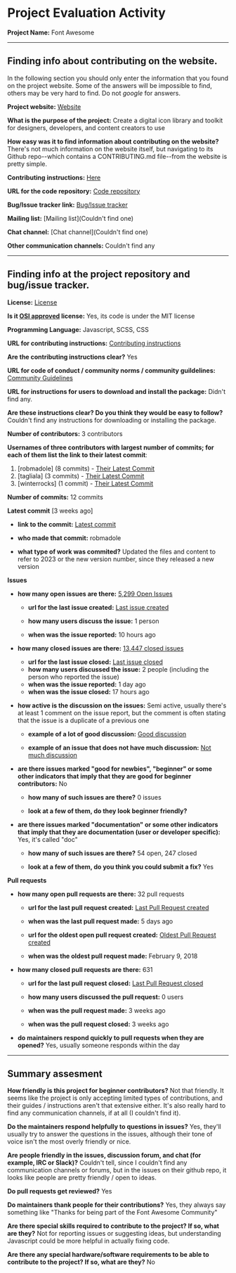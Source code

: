 # Project Evaluation Activity



__Project Name:__ Font Awesome 


---

## Finding info about contributing on the website.

In the following section you should only enter the information that you
found on the project website. Some of the answers will be impossible to find, others
may be very hard to find. Do not _google_ for answers.

__Project website:__ [Website](https://fontawesome.com/)


__What is the purpose of the project:__ Create a digital icon library and toolkit for designers, developers, and content creators to use


__How easy was it to find information about contributing on the website?__ There's not much information on the website itself, but navigating to its Github repo--which contains a CONTRIBUTING.md file--from the website is pretty simple.


__Contributing instructions:__ [Here](https://github.com/FortAwesome/Font-Awesome/blob/6.x/CONTRIBUTING.md) 

__URL for the code repository:__ [Code repository](https://github.com/FortAwesome/Font-Awesome)

__Bug/Issue tracker link:__ [Bug/Issue tracker](https://github.com/FortAwesome/Font-Awesome/issues)

__Mailing list:__ [Mailing list](Couldn't find one)

__Chat channel:__ [Chat channel](Couldn't find one)

__Other communication channels:__ Couldn't find any


---

## Finding info at the project repository and bug/issue tracker.

__License:__ [License](https://github.com/FortAwesome/Font-Awesome/blob/6.x/LICENSE.txt)

__Is it [OSI approved](https://opensource.org/licenses/alphabetical) license:__ Yes, its code is under the MIT license

__Programming Language:__ Javascript, SCSS, CSS

__URL for contributing instructions:__ [Contributing instructions](https://github.com/necolas/issue-guidelines/blob/master/CONTRIBUTING.md)

__Are the contributing instructions clear?__ Yes


__URL for code of conduct / community norms / community guildelines:__ [Community Guidelines](https://github.com/FortAwesome/Font-Awesome/blob/6.x/CODE_OF_CONDUCT.md)

__URL for instructions for users to download and install the package:__ Didn't find any.


__Are these instructions clear? Do you think they would be easy to follow?__ Couldn't find any instructions for downloading or installing the package.


__Number of contributors:__ 3 contributors


__Usernames of three contributors with largest number of commits; for
each of them list the link to their latest commit__:

1. [robmadole] (8 commits) - [Their Latest Commit](https://github.com/FortAwesome/Font-Awesome/commit/d02961b018153506364077343b0edcde0a39d27e)
2. [tagliala] (3 commits) - [Their Latest Commit](https://github.com/FortAwesome/Font-Awesome/commit/b452a2c086a5e3f319df61b1ce1db7d8e1ad2b7c)
3. [winterrocks] (1 commit) - [Their Latest Commit](https://github.com/FortAwesome/Font-Awesome/commit/adb2273bdbff7abeff8f16dbde9e88722827f356)


__Number of commits:__ 12 commits

__Latest commit__ [3 weeks ago] 

- __link to the commit:__ [Latest commit](https://github.com/FortAwesome/Font-Awesome/commit/d02961b018153506364077343b0edcde0a39d27e)

- __who made that commit:__ robmadole

- __what type of work was commited?__ Updated the files and content to refer to 2023 or the new version number, since they released a new version


__Issues__

- __how many open issues are there:__ [5,299 Open Issues](https://github.com/FortAwesome/Font-Awesome/issues?q=is%3Aopen+is%3Aissue)

    - __url for the last issue created:__ [Last issue created](https://github.com/FortAwesome/Font-Awesome/issues/19588)

    - __how many users discuss the issue:__ 1 person
    
    - __when was the issue reported:__ 10 hours ago
    

- __how many closed issues are there:__ [13,447 closed issues](https://github.com/FortAwesome/Font-Awesome/issues?q=is%3Aissue+is%3Aclosed)
    - __url for the last issue closed:__ [Last issue closed](https://github.com/FortAwesome/Font-Awesome/issues/19586)
    - __how many users discussed the issue:__ 2 people (including the person who reported the issue)
    - __when was the issue reported:__ 1 day ago
    - __when was the issue closed:__ 17 hours ago

- __how active is the discussion on the issues:__ Semi active, usually there's at least 1 comment on the issue report, but the comment is often stating that the issue is a duplicate of a previous one

    - __example of a lot of good discussion:__ [Good discussion](https://github.com/FortAwesome/Font-Awesome/issues/19574)
    
    - __example of an issue that does not have much discussion:__ [Not much discussion](https://github.com/FortAwesome/Font-Awesome/issues/19587)



- __are there issues marked "good for newbies", "beginner" or some other indicators that imply that they are good for beginner contributors:__ No

    - __how many of such issues are there?__ 0 issues
    
    - __look at a few of them, do they look beginner friendly?__ 



- __are there issues marked "documentation" or some other indicators that imply that they are documentation (user or developer specific):__ Yes, it's called "doc"

    - __how many of such issues are there?__ 54 open, 247 closed
    
    - __look at a few of them, do you think you could submit a fix?__ Yes



__Pull requests__

- __how many open pull requests are there:__ 32 pull requests

    - __url for the last pull request created:__ [Last Pull Request created](https://github.com/FortAwesome/Font-Awesome/pull/19578)
    
    - __when was the last pull request made:__ 5 days ago

    - __url for the oldest open pull request created:__ [Oldest Pull Request created](https://github.com/FortAwesome/Font-Awesome/pull/12312)
    
    - __when was the oldest pull request made:__ February 9, 2018

- __how many closed pull requests are there:__ 631

    - __url for the last pull request closed:__ [Last Pull Request closed](https://github.com/FortAwesome/Font-Awesome/pull/19539)
    
    - __how many users discussed the pull request:__ 0 users
    
    - __when was the pull request made:__  3 weeks ago
    
    - __when was the pull request closed:__ 3 weeks ago
    

- __do maintainers respond quickly to pull requests when they are opened?__ Yes, usually someone responds within the day





---


## Summary assesment
__How friendly is this project for beginner contributors?__ Not that friendly. It seems like the project is only accepting limited types of contributions, and their guides / instructions aren't that extensive either. It's also really hard to find any communication channels, if at all (I couldn't find it).


__Do the maintainers respond helpfully to questions in issues?__ Yes, they'll usually try to answer the questions in the issues, although their tone of voice isn't the most overly friendly or nice.

__Are people friendly in the issues, discussion forum, and chat (for example, IRC or Slack)?__ Couldn't tell, since I couldn't find any communication channels or forums, but in the issues on their github repo, it looks like people are pretty friendly / open to ideas.


__Do pull requests get reviewed?__ Yes



__Do maintainers thank people for their contributions?__ Yes, they always say something like "Thanks for being part of the Font Awesome Community"



__Are there special skills required to contribute to the project? If so, what are they?__ Not for reporting issues or suggesting ideas, but understanding Javascript could be more helpful in actually fixing code.



__Are there any special hardware/software requirements to be able to contribute to the project? If so, what are they?__ No